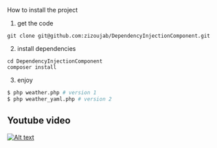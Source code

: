 How to install the project
1. get the code 
```
git clone git@github.com:zizoujab/DependencyInjectionComponent.git
```
2. install dependencies 
```
cd DependencyInjectionComponent
composer install
```
3. enjoy
``` bash
$ php weather.php # version 1 
$ php weather_yaml.php # version 2 
```

## Youtube video 
[![Alt text](https://img.youtube.com/vi/HROhRxQ8u7k/0.jpg)](https://www.youtube.com/watch?v=HROhRxQ8u7k)
